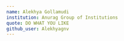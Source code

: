 ```yaml
---
name: Alekhya Gollamudi 
institution: Anurag Group of Institutions 
quote: DO WHAT YOU LIKE 
github_user: Alekhyagnv
---
```

